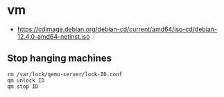 # vm
* https://cdimage.debian.org/debian-cd/current/amd64/iso-cd/debian-12.4.0-amd64-netinst.iso

## Stop hanging machines
```
rm /var/lock/qemu-server/lock-ID.conf
qm unlock ID
qm stop ID
```
